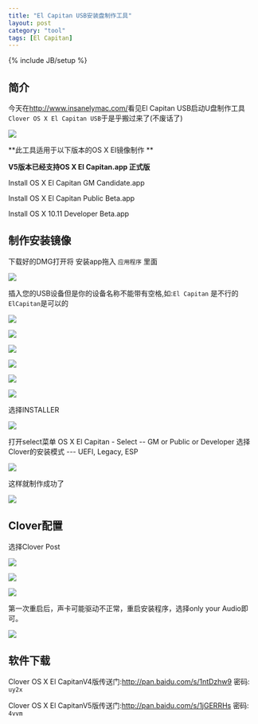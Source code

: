 ```yaml
---
title: "El Capitan USB安装盘制作工具"
layout: post
category: "tool"
tags: [El Capitan]
---
```

{% include JB/setup %}

##  简介

今天在<http://www.insanelymac.com/>看见El Capitan USB启动U盘制作工具`Clover OS X El Capitan USB`于是乎搬过来了(不废话了)

![](/tool/2015/9/22/vol_in13.png)

**此工具适用于以下版本的OS X EI镜像制作 **


**V5版本已经支持OS X El Capitan.app 正式版**

Install OS X El Capitan GM Candidate.app

Install OS X El Capitan Public Beta.app

Install OS X 10.11 Developer Beta.app

## 制作安装镜像

下载好的DMG打开将 安装app拖入 `应用程序` 里面

![](/tool/2015/9/22/app10.png)


插入您的USB设备但是你的设备名称不能带有空格,如:`El Capitan` 是不行的`ElCapitan`是可以的


![](/tool/2015/9/22/012.png)

![](/tool/2015/9/22/0211.png)

![](/tool/2015/9/22/0310.png)

![](/tool/2015/9/22/0410.png)

![](/tool/2015/9/22/0510.png)

![](/tool/2015/9/22/115.png)

选择INSTALLER
 
![](/tool/2015/9/22/151.png)
 
打开select菜单  OS X El Capitan - Select -- GM or Public or Developer
选择Clover的安装模式  --- UEFI, Legacy, ESP 

![](/tool/2015/9/22/214.png)

这样就制作成功了

![](/tool/2015/9/22/218.png)

## Clover配置

选择Clover Post

![](/tool/2015/9/22/012.png)

![](/tool/2015/9/22/220.png)

![](/tool/2015/9/22/224.png)

第一次重启后，声卡可能驱动不正常，重启安装程序，选择only your Audio即可。

![](/tool/2015/9/22/15.png)


## 软件下载

 Clover OS X El CapitanV4版传送门:<http://pan.baidu.com/s/1ntDzhw9> 密码: `uy2x`
 
 Clover OS X El CapitanV5版传送门:<http://pan.baidu.com/s/1jGERRHs> 密码: `4vvm`